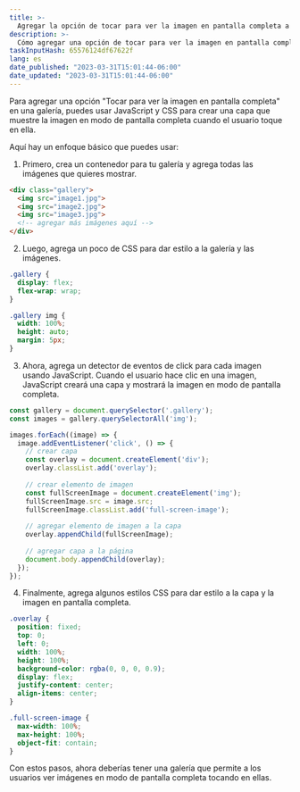 ```yaml
---
title: >-
  Agregar la opción de tocar para ver la imagen en pantalla completa a una galería
description: >-
  Cómo agregar una opción de tocar para ver la imagen en pantalla completa en una galería
taskInputHash: 65576124df67622f
lang: es
date_published: "2023-03-31T15:01:44-06:00"
date_updated: "2023-03-31T15:01:44-06:00"
---
```

Para agregar una opción "Tocar para ver la imagen en pantalla completa" en una galería, puedes usar JavaScript y CSS para crear una capa que muestre la imagen en modo de pantalla completa cuando el usuario toque en ella.

Aquí hay un enfoque básico que puedes usar:

1. Primero, crea un contenedor para tu galería y agrega todas las imágenes que quieres mostrar.

```html
<div class="gallery">
  <img src="image1.jpg">
  <img src="image2.jpg">
  <img src="image3.jpg">
  <!-- agregar más imágenes aquí -->
</div>
```

2. Luego, agrega un poco de CSS para dar estilo a la galería y las imágenes.

```css
.gallery {
  display: flex;
  flex-wrap: wrap;
}

.gallery img {
  width: 100%;
  height: auto;
  margin: 5px;
}
```

3. Ahora, agrega un detector de eventos de click para cada imagen usando JavaScript. Cuando el usuario hace clic en una imagen, JavaScript creará una capa y mostrará la imagen en modo de pantalla completa.

```javascript
const gallery = document.querySelector('.gallery');
const images = gallery.querySelectorAll('img');

images.forEach((image) => {
  image.addEventListener('click', () => {
    // crear capa
    const overlay = document.createElement('div');
    overlay.classList.add('overlay');
    
    // crear elemento de imagen
    const fullScreenImage = document.createElement('img');
    fullScreenImage.src = image.src;
    fullScreenImage.classList.add('full-screen-image');
    
    // agregar elemento de imagen a la capa
    overlay.appendChild(fullScreenImage);
    
    // agregar capa a la página
    document.body.appendChild(overlay);
  });
});
```

4. Finalmente, agrega algunos estilos CSS para dar estilo a la capa y la imagen en pantalla completa.

```css
.overlay {
  position: fixed;
  top: 0;
  left: 0;
  width: 100%;
  height: 100%;
  background-color: rgba(0, 0, 0, 0.9);
  display: flex;
  justify-content: center;
  align-items: center;
}

.full-screen-image {
  max-width: 100%;
  max-height: 100%;
  object-fit: contain;
}
```

Con estos pasos, ahora deberías tener una galería que permite a los usuarios ver imágenes en modo de pantalla completa tocando en ellas.
